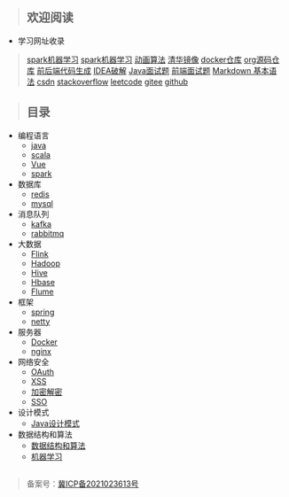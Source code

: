 
> ## 欢迎阅读

* 学习网址收录
> [spark机器学习](https://zhuanlan.zhihu.com/p/24320870)
> [spark机器学习](http://mocom.xmu.edu.cn/article/show/5858ab782b2730e00d70fa08/0/1)
> [动画算法](http://www.donghuasuanfa.com/ )
> [清华镜像](https://mirrors.tuna.tsinghua.edu.cn/)
> [docker仓库](https://hub.docker.com/)
> [org源码仓库](https://archive.apache.org/dist/)
> [前后端代码生成](http://bbs.magicalcoder.com/)
> [IDEA破解](http://www.itmind.net/12257.html)
> [Java面试题](https://zhuanlan.zhihu.com/p/64147696)
> [前端面试题](https://interview2.poetries.top/)
> [Markdown 基本语法](https://markdown.com.cn/basic-syntax/)
> [csdn](https://www.csdn.net/)
> [stackoverflow](https://stackoverflow.com/)
> [leetcode](https://leetcode.cn/)
> [gitee](https://gitee.com/)
> [github](https://github.com/)


> ## 目录
* 编程语言
  * [java](/myDocs/java/README.md)
  * [scala](/myDocs/scala/README.md)
  * [Vue](/myDocs/Vue/README.md)
  * [spark](/myDocs/spark/README.md)
* 数据库
  * [redis](/myDocs/redis/README.md)
  * [mysql](/myDocs/mysql/README.md)
* 消息队列
  * [kafka](/myDocs/%E6%B6%88%E6%81%AF%E9%98%9F%E5%88%97/kafka.md)
  * [rabbitmq](/myDocs/%E6%B6%88%E6%81%AF%E9%98%9F%E5%88%97/rabbitmq.md) 
* 大数据
  * [Flink](/myDocs/bigdata/flink/README.md)
  * [Hadoop](/myDocs/bigdata/hadoop/README.md)
  * [Hive](/myDocs/bigdata/hive/README.md)
  * [Hbase](/myDocs/bigdata/hbase/README.md)
  * [Flume](/myDocs/bigdata/flume/README.md)
* 框架
  * [spring](/myDocs/spring/README.md)
  * [netty](/myDocs/netty/README.md)
* 服务器
  * [Docker](/myDocs/Docker/README.md)
  * [nginx](/myDocs/nginx/README.md)
* 网络安全
  * [OAuth](/myDocs/%E7%BD%91%E7%BB%9C%E5%AE%89%E5%85%A8/OAuth/OAuth%E5%AD%A6%E4%B9%A0%E6%9D%82%E8%AE%B0.md)
  * [XSS](/myDocs/网络安全/XSS/Web安全-XSS教程)
  * [加密解密](/myDocs/网络安全/加密解密/加密解密杂谈)
  * [SSO](/myDocs/%E7%BD%91%E7%BB%9C%E5%AE%89%E5%85%A8/SSO/CAS%E5%AD%A6%E4%B9%A0%E6%9D%82%E8%AE%B0.md)
* 设计模式
  * [Java设计模式](/myDocs/设计模式/Java%E8%AE%BE%E8%AE%A1%E6%A8%A1%E5%BC%8F-%E5%AD%A6%E4%B9%A0%E7%AC%94%E8%AE%B0.md)
* 数据结构和算法
  * [数据结构和算法](/myDocs/数据结构和算法/README.md)
  * [机器学习](/myDocs/spark/README.md)






## 


## 
> 备案号：[冀ICP备2021023613号](https://beian.miit.gov.cn/#/Integrated/index)

